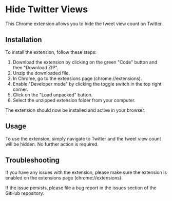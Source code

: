 # Hide Twitter Views

This Chrome extension allows you to hide the tweet view count on Twitter.

## Installation

To install the extension, follow these steps:

1. Download the extension by clicking on the green "Code" button and then "Download ZIP".
2. Unzip the downloaded file.
3. In Chrome, go to the extensions page (chrome://extensions).
4. Enable "Developer mode" by clicking the toggle switch in the top right corner.
5. Click on the "Load unpacked" button.
6. Select the unzipped extension folder from your computer.

The extension should now be installed and active in your browser.

## Usage

To use the extension, simply navigate to Twitter and the tweet view count will be hidden. No further action is required.

## Troubleshooting

If you have any issues with the extension, please make sure the extension is enabled on the extensions page (chrome://extensions).

If the issue persists, please file a bug report in the issues section of the GitHub repository.
